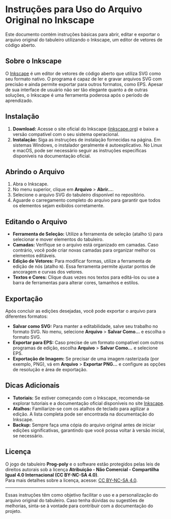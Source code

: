 # Instruções para Uso do Arquivo Original no Inkscape

Este documento contém instruções básicas para abrir, editar e exportar o arquivo original do tabuleiro utilizando o Inkscape, um editor de vetores de código aberto.

## Sobre o Inkscape

O [Inkscape](https://inkscape.org/) é um editor de vetores de código aberto que utiliza SVG como seu formato nativo. O programa é capaz de ler e gravar arquivos SVG com precisão e ainda permite exportar para outros formatos, como EPS. Apesar de sua interface de usuário não ser tão elegante quanto a de outras soluções, o Inkscape é uma ferramenta poderosa após o período de aprendizado.

## Instalação

1. **Download:** Acesse o site oficial do Inkscape ([inkscape.org](https://inkscape.org/)) e baixe a versão compatível com o seu sistema operacional.
2. **Instalação:** Siga as instruções de instalação fornecidas na página. Em sistemas Windows, o instalador geralmente é autoexplicativo. No Linux e macOS, pode ser necessário seguir as instruções específicas disponíveis na documentação oficial.

## Abrindo o Arquivo

1. Abra o Inkscape.
2. No menu superior, clique em **Arquivo** > **Abrir...**.
3. Selecione o arquivo SVG do tabuleiro disponível no repositório.
4. Aguarde o carregamento completo do arquivo para garantir que todos os elementos sejam exibidos corretamente.

## Editando o Arquivo

- **Ferramenta de Seleção:** Utilize a ferramenta de seleção (atalho `S`) para selecionar e mover elementos do tabuleiro.
- **Camadas:** Verifique se o arquivo está organizado em camadas. Caso contrário, você pode criar novas camadas para organizar melhor os elementos editáveis.
- **Edição de Vetores:** Para modificar formas, utilize a ferramenta de edição de nós (atalho `N`). Essa ferramenta permite ajustar pontos de ancoragem e curvas dos vetores.
- **Textos e Cores:** Clique duas vezes nos textos para editá-los ou use a barra de ferramentas para alterar cores, tamanhos e estilos.

## Exportação

Após concluir as edições desejadas, você pode exportar o arquivo para diferentes formatos:

- **Salvar como SVG:** Para manter a editabilidade, salve seu trabalho no formato SVG. No menu, selecione **Arquivo** > **Salvar Como...** e escolha o formato SVG.
- **Exportar para EPS:** Caso precise de um formato compatível com outros programas de edição, escolha **Arquivo** > **Salvar Como...** e selecione EPS.
- **Exportação de Imagem:** Se precisar de uma imagem rasterizada (por exemplo, PNG), vá em **Arquivo** > **Exportar PNG...** e configure as opções de resolução e área de exportação.

## Dicas Adicionais

- **Tutoriais:** Se estiver começando com o Inkscape, recomenda-se explorar tutoriais e a documentação oficial disponíveis no site [Inkscape](https://inkscape.org/learn/).
- **Atalhos:** Familiarize-se com os atalhos de teclado para agilizar a edição. A lista completa pode ser encontrada na documentação do Inkscape.
- **Backup:** Sempre faça uma cópia do arquivo original antes de iniciar edições significativas, garantindo que você possa voltar à versão inicial, se necessário.

## Licença

O jogo de tabuleiro **Prog-poly** e o software estão protegidos pelas leis de direitos autorais sob a licença **Atribuição - Não Comercial - Compartilha Igual 4.0 Internacional (CC BY-NC-SA 4.0)**.  
Para mais detalhes sobre a licença, acesse: [CC BY-NC-SA 4.0](https://creativecommons.org/licenses/by-nc-sa/4.0/deed.pt).

---

Essas instruções têm como objetivo facilitar o uso e a personalização do arquivo original do tabuleiro. Caso tenha dúvidas ou sugestões de melhorias, sinta-se à vontade para contribuir com a documentação do projeto.
